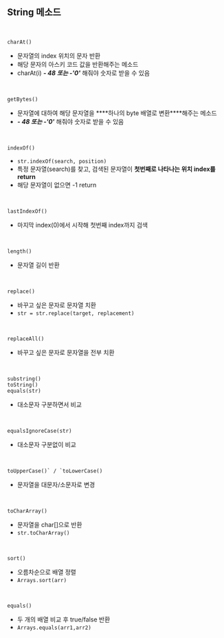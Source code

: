 ## String 메소드

​          

```
charAt()
```

- 문자열의 index 위치의 문자 반환
- 해당 문자의 아스키 코드 값을 반환해주는 메소드
- charAt(i) ***- 48 또는 -'0'*** 해줘야 숫자로 받을 수 있음 

​            

```
getBytes()
```

- 문자열에 대하여 해당 문자열을 ***\*하나의 byte 배열로 변환\****해주는 메소드
- ***\- 48 또는 -'0'*** 해줘야 숫자로 받을 수 있음 

​             

```
indexOf()
```

- `str.indexOf(search, position)`
- 특정 문자열(search)를 찾고, 검색된 문자열이 **첫번째로 나타나는 위치 index를 return**
- 해당 문자열이 없으면 -1 return

​           

```
lastIndexOf()
```

- 마지막 index(0)에서 시작해 첫번째 index까지 검색

​          

```
length()
```

- 문자열 길이 반환

​           

```
replace()
```

- 바꾸고 싶은 문자로 문자열 치환
- `str = str.replace(target, replacement)`

​         

```
replaceAll()
```

- 바꾸고 싶은 문자로 문자열을 전부 치환

​             

```
substring()
toString()
equals(str)
```

- 대소문자 구분하면서 비교

​             

```
equalsIgnoreCase(str)
```

- 대소문자 구분없이 비교

​                

```
toUpperCase()` / `toLowerCase()
```

- 문자열을 대문자/소문자로 변경

​             

```
toCharArray()
```

- 문자열을 char[]으로 반환
- `str.toCharArray()`

​             

```
sort()
```

- 오름차순으로 배열 정렬
- `Arrays.sort(arr)`

​            

``` 
equals()
```

- 두 개의 배열 비교 후 true/false 반환
- `Arrays.equals(arr1,arr2)`

​               
